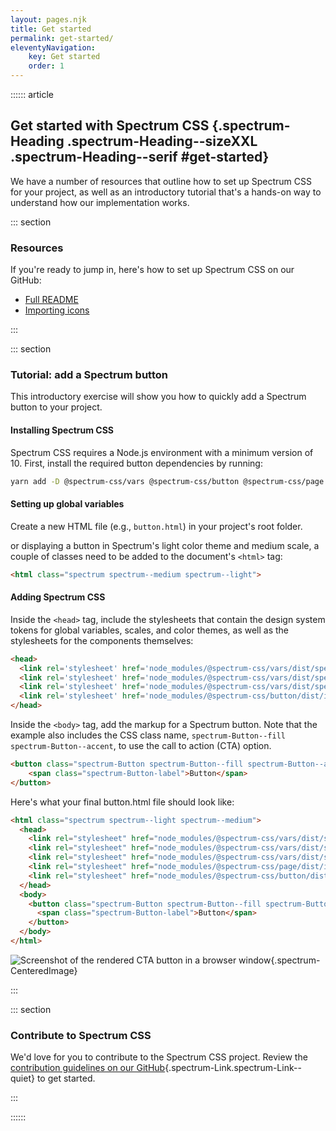 ```yaml
---
layout: pages.njk
title: Get started
permalink: get-started/
eleventyNavigation:
    key: Get started
    order: 1
---
```


:::::: article

## Get started with Spectrum CSS {.spectrum-Heading .spectrum-Heading--sizeXXL .spectrum-Heading--serif #get-started}

We have a number of resources that outline how to set up Spectrum CSS for your project, as well as an introductory tutorial that's a hands-on way to understand how our implementation works.

::: section

### Resources

If you're ready to jump in, here's how to set up Spectrum CSS on our GitHub:

- [Full README](https://github.com/adobe/spectrum-css/blob/main/README.md)
- [Importing icons](https://github.com/adobe/spectrum-css/blob/main/README.md#importing-ui-icons)

:::

::: section

### Tutorial: add a Spectrum button

This introductory exercise will show you how to quickly add a Spectrum button to your project.

#### Installing Spectrum CSS

Spectrum CSS requires a Node.js environment with a minimum version of 10.
First, install the required button dependencies by running:

```sh
yarn add -D @spectrum-css/vars @spectrum-css/button @spectrum-css/page
```

#### Setting up global variables

Create a new HTML file (e.g., `button.html`) in your project's root folder.

or displaying a button in Spectrum's light color theme and medium scale, a couple of classes need to be added to the document's `<html>` tag:

```html
<html class="spectrum spectrum--medium spectrum--light">
```

#### Adding Spectrum CSS

Inside the `<head>` tag, include the stylesheets that contain the design system tokens for global variables, scales, and color themes, as well as the stylesheets for the components themselves:

```html
<head>
  <link rel='stylesheet' href='node_modules/@spectrum-css/vars/dist/spectrum-global.css'>
  <link rel='stylesheet' href='node_modules/@spectrum-css/vars/dist/spectrum-medium.css'>
  <link rel='stylesheet' href='node_modules/@spectrum-css/vars/dist/spectrum-light.css'>
  <link rel='stylesheet' href='node_modules/@spectrum-css/button/dist/index-vars.css'>
</head>
```

Inside the `<body>` tag, add the markup for a Spectrum button. Note that the example also includes the CSS class name, `spectrum-Button--fill spectrum-Button--accent`, to use the call to action (CTA) option.

```html
<button class="spectrum-Button spectrum-Button--fill spectrum-Button--accent spectrum-Button--sizeM">
    <span class="spectrum-Button-label">Button</span>
</button>
 ```

Here's what your final button.html file should look like:

```html
<html class="spectrum spectrum--light spectrum--medium">
  <head>
    <link rel="stylesheet" href="node_modules/@spectrum-css/vars/dist/spectrum-global.css">
    <link rel="stylesheet" href="node_modules/@spectrum-css/vars/dist/spectrum-medium.css">
    <link rel="stylesheet" href="node_modules/@spectrum-css/vars/dist/spectrum-light.css">
    <link rel="stylesheet" href="node_modules/@spectrum-css/page/dist/index-vars.css">
    <link rel="stylesheet" href="node_modules/@spectrum-css/button/dist/index-vars.css">
  </head>
  <body>
    <button class="spectrum-Button spectrum-Button--fill spectrum-Button--accent spectrum-Button--sizeM">
      <span class="spectrum-Button-label">Button</span>
    </button>
  </body>
</html>
```

![Screenshot of the rendered CTA button in a browser window](../img/button-screen-shot.png){.spectrum-CenteredImage}

:::

::: section

### Contribute to Spectrum CSS

We'd love for you to contribute to the Spectrum CSS project. Review the [contribution guidelines on our GitHub](https://github.com/adobe/spectrum-css/blob/main/.github/CONTRIBUTING.md){.spectrum-Link.spectrum-Link--quiet} to get started.

:::

::::::
